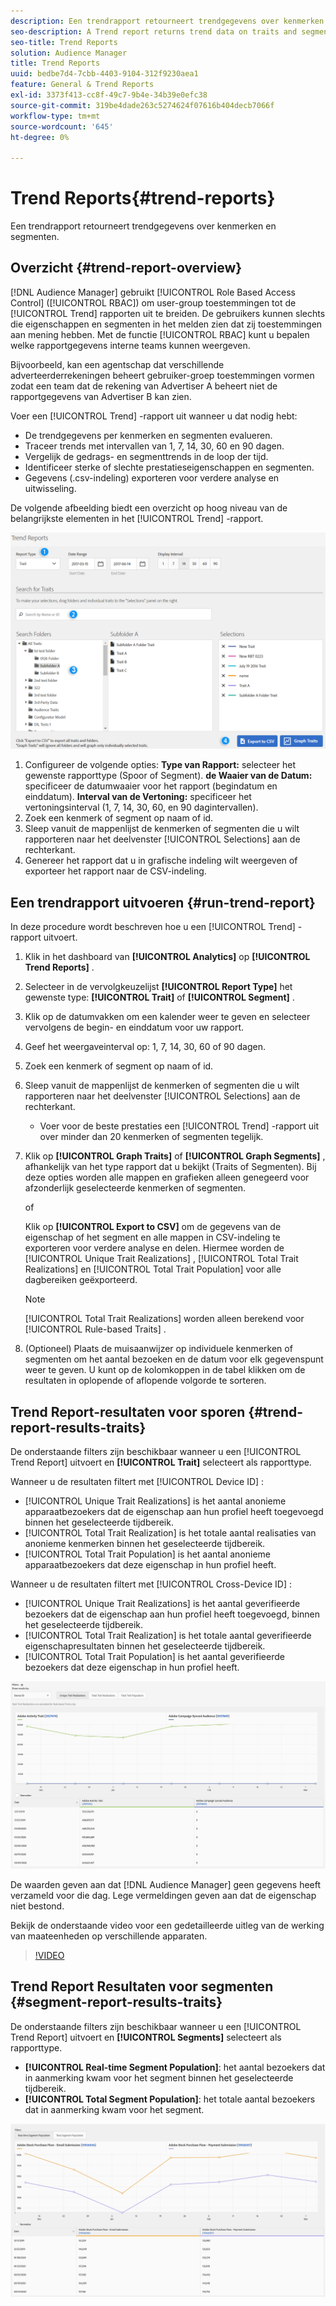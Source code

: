 ```yaml
---
description: Een trendrapport retourneert trendgegevens over kenmerken en segmenten.
seo-description: A Trend report returns trend data on traits and segments.
seo-title: Trend Reports
solution: Audience Manager
title: Trend Reports
uuid: bedbe7d4-7cbb-4403-9104-312f9230aea1
feature: General & Trend Reports
exl-id: 3373f413-cc8f-49c7-9b4e-34b39e0efc38
source-git-commit: 319be4dade263c5274624f07616b404decb7066f
workflow-type: tm+mt
source-wordcount: '645'
ht-degree: 0%

---
```


# Trend Reports{#trend-reports}

Een trendrapport retourneert trendgegevens over kenmerken en segmenten.

## Overzicht {#trend-report-overview}

<!-- 

c_trend_reports.xml

 -->

[!DNL Audience Manager] gebruikt [!UICONTROL Role Based Access Control] ([!UICONTROL RBAC]) om user-group toestemmingen tot de [!UICONTROL Trend] rapporten uit te breiden. De gebruikers kunnen slechts die eigenschappen en segmenten in het melden zien dat zij toestemmingen aan mening hebben. Met de functie [!UICONTROL RBAC] kunt u bepalen welke rapportgegevens interne teams kunnen weergeven.

Bijvoorbeeld, kan een agentschap dat verschillende adverteerderrekeningen beheert gebruiker-groep toestemmingen vormen zodat een team dat de rekening van Advertiser A beheert niet de rapportgegevens van Advertiser B kan zien.

Voer een [!UICONTROL Trend] -rapport uit wanneer u dat nodig hebt:

* De trendgegevens per kenmerken en segmenten evalueren.
* Traceer trends met intervallen van 1, 7, 14, 30, 60 en 90 dagen.
* Vergelijk de gedrags- en segmenttrends in de loop der tijd.
* Identificeer sterke of slechte prestatieseigenschappen en segmenten.
* Gegevens (.csv-indeling) exporteren voor verdere analyse en uitwisseling.

De volgende afbeelding biedt een overzicht op hoog niveau van de belangrijkste elementen in het [!UICONTROL Trend] -rapport.

![](assets/trend_reports.png)

1. Configureer de volgende opties:
   **Type van Rapport:** selecteer het gewenste rapporttype (Spoor of Segment).
   **de Waaier van de Datum:** specificeer de datumwaaier voor het rapport (begindatum en einddatum).
   **Interval van de Vertoning:** specificeer het vertoningsinterval (1, 7, 14, 30, 60, en 90 dagintervallen).
1. Zoek een kenmerk of segment op naam of id.
1. Sleep vanuit de mappenlijst de kenmerken of segmenten die u wilt rapporteren naar het deelvenster [!UICONTROL Selections] aan de rechterkant.
1. Genereer het rapport dat u in grafische indeling wilt weergeven of exporteer het rapport naar de CSV-indeling.

## Een trendrapport uitvoeren {#run-trend-report}

In deze procedure wordt beschreven hoe u een [!UICONTROL Trend] -rapport uitvoert.

<!-- 

t_working_with_trend_reports.xml

 -->

1. Klik in het dashboard van **[!UICONTROL Analytics]** op **[!UICONTROL Trend Reports]** .
1. Selecteer in de vervolgkeuzelijst **[!UICONTROL Report Type]** het gewenste type: **[!UICONTROL Trait]** of **[!UICONTROL Segment]** .
1. Klik op de datumvakken om een kalender weer te geven en selecteer vervolgens de begin- en einddatum voor uw rapport.
1. Geef het weergaveinterval op: 1, 7, 14, 30, 60 of 90 dagen.
1. Zoek een kenmerk of segment op naam of id.
1. Sleep vanuit de mappenlijst de kenmerken of segmenten die u wilt rapporteren naar het deelvenster [!UICONTROL Selections] aan de rechterkant.
   * Voer voor de beste prestaties een [!UICONTROL Trend] -rapport uit over minder dan 20 kenmerken of segmenten tegelijk.
1. Klik op **[!UICONTROL Graph Traits]** of **[!UICONTROL Graph Segments]** , afhankelijk van het type rapport dat u bekijkt (Traits of Segmenten). Bij deze opties worden alle mappen en grafieken alleen genegeerd voor afzonderlijk geselecteerde kenmerken of segmenten.

   of

   Klik op **[!UICONTROL Export to CSV]** om de gegevens van de eigenschap of het segment en alle mappen in CSV-indeling te exporteren voor verdere analyse en delen. Hiermee worden de [!UICONTROL Unique Trait Realizations] , [!UICONTROL Total Trait Realizations] en [!UICONTROL Total Trait Population] voor alle dagbereiken geëxporteerd.

   >[!NOTE]
   >
   >[!UICONTROL Total Trait Realizations] worden alleen berekend voor [!UICONTROL Rule-based Traits] .

1. (Optioneel) Plaats de muisaanwijzer op individuele kenmerken of segmenten om het aantal bezoeken en de datum voor elk gegevenspunt weer te geven. U kunt op de kolomkoppen in de tabel klikken om de resultaten in oplopende of aflopende volgorde te sorteren.

## Trend Report-resultaten voor sporen {#trend-report-results-traits}

De onderstaande filters zijn beschikbaar wanneer u een [!UICONTROL Trend Report] uitvoert en **[!UICONTROL Trait]** selecteert als rapporttype.

Wanneer u de resultaten filtert met [!UICONTROL Device ID] :

* [!UICONTROL Unique Trait Realizations] is het aantal anonieme apparaatbezoekers dat de eigenschap aan hun profiel heeft toegevoegd binnen het geselecteerde tijdbereik.
* [!UICONTROL Total Trait Realization] is het totale aantal realisaties van anonieme kenmerken binnen het geselecteerde tijdbereik.
* [!UICONTROL Total Trait Population] is het aantal anonieme apparaatbezoekers dat deze eigenschap in hun profiel heeft.

Wanneer u de resultaten filtert met [!UICONTROL Cross-Device ID] :

* [!UICONTROL Unique Trait Realizations] is het aantal geverifieerde bezoekers dat de eigenschap aan hun profiel heeft toegevoegd, binnen het geselecteerde tijdbereik.
* [!UICONTROL Total Trait Realization] is het totale aantal geverifieerde eigenschapresultaten binnen het geselecteerde tijdbereik.
* [!UICONTROL Total Trait Population] is het aantal geverifieerde bezoekers dat deze eigenschap in hun profiel heeft.

![ trend-rapport-eigenschappen ](assets/trend-report-traits.png)

De waarden geven aan dat [!DNL Audience Manager] geen gegevens heeft verzameld voor die dag. Lege vermeldingen geven aan dat de eigenschap niet bestond.

Bekijk de onderstaande video voor een gedetailleerde uitleg van de werking van maateenheden op verschillende apparaten.

>[!VIDEO](https://experienceleague.adobe.com/docs/audience-manager-learn/tutorials/build-and-manage-audiences/profile-merge/understanding-cross-device-metrics-in-audience-manager.html?lang=nl-NL)

## Trend Report Resultaten voor segmenten {#segment-report-results-traits}

De onderstaande filters zijn beschikbaar wanneer u een [!UICONTROL Trend Report] uitvoert en **[!UICONTROL Segments]** selecteert als rapporttype.

* **[!UICONTROL Real-time Segment Population]**: het aantal bezoekers dat in aanmerking kwam voor het segment binnen het geselecteerde tijdbereik.
* **[!UICONTROL Total Segment Population]**: het totale aantal bezoekers dat in aanmerking kwam voor het segment.

![ trend-rapport-segmenten ](assets/trend-report-segments.png)
